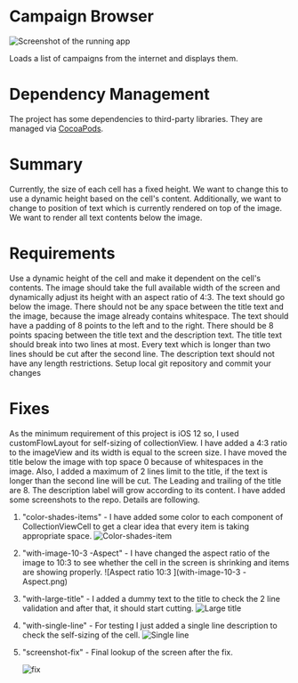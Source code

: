 Campaign Browser
================

![Screenshot of the running app](screenshot.png)

Loads a list of campaigns from the internet and displays them.

# Dependency Management

The project has some dependencies to third-party libraries. They are managed via [CocoaPods](https://cocoapods.org).
# Summary
Currently, the size of each cell has a fixed height. We want to change this to use a dynamic height based on the cell's content. Additionally, we want to change to position of text which is currently rendered on top of the image. We want to render all text contents below the image.

# Requirements
Use a dynamic height of the cell and make it dependent on the cell's contents.
The image should take the full available width of the screen and dynamically adjust its height with an aspect ratio of 4:3.
The text should go below the image. There should not be any space between the title text and the image, because the image already contains whitespace.
The text should have a padding of 8 points to the left and to the right.
There should be 8 points spacing between the title text and the description text.
The title text should break into two lines at most. Every text which is longer than two lines should be cut after the second line.
The description text should not have any length restrictions.
Setup local git repository and commit your changes

# Fixes
 As the minimum requirement of this project is iOS 12 so, I used customFlowLayout for self-sizing of collectionView.
 I have added a 4:3 ratio to the imageView and its width is equal to the screen size.
 I have moved the title below the image with top space 0 because of whitespaces in the image. Also, I added a maximum of 2 lines limit to the title, if the text is longer than the second line will be cut.
 The Leading and trailing of the title are 8.
 The description label will grow according to its content.
 I have added some screenshots to the repo. Details are following.
 
 1. "color-shades-items" - I have added some color to each component of CollectionViewCell to get a clear idea that every item is taking appropriate space.
 ![Color-shades-item](color-shades-items.png)
 2. "with-image-10-3 -Aspect" - I have changed the aspect ratio of the image to 10:3 to see whether the cell in the screen is shrinking and items are showing properly.
  ![Aspect ratio 10:3 ](with-image-10-3 -Aspect.png)

 3. "with-large-title" - I added a dummy text to the title to check the 2 line validation and after that, it should start cutting.
   ![Large title](with-large-title.png)

 4. "with-single-line" - For testing I just added a single line description to check the self-sizing of the cell.
    ![Single line](with-single-line.png)

 5. "screenshot-fix" - Final lookup of the screen after the fix.
 
    ![fix](screenshot-fix.png)

